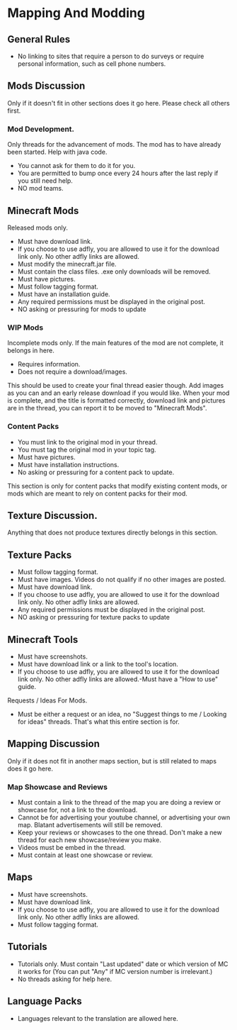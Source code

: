 # Mapping And Modding

## General Rules

* No linking to sites that require a person to do surveys or require personal information, such as cell phone numbers.

## Mods Discussion

Only if it doesn't fit in other sections does it go here. Please check all others first.

### Mod Development.

Only threads for the advancement of mods. The mod has to have already been started. Help with java code. 

* You cannot ask for them to do it for you.
* You are permitted to bump once every 24 hours after the last reply if you still need help.
* NO mod teams.

## Minecraft Mods

Released mods only. 

* Must have download link.
* If you choose to use adfly, you are allowed to use it for the download link only. No other adfly links are allowed.
* Must modify the minecraft.jar file.
* Must contain the class files. .exe only downloads will be removed.
* Must have pictures.
* Must follow tagging format.
* Must have an installation guide.
* Any required permissions must be displayed in the original post.
* NO asking or pressuring for mods to update

### WIP Mods

Incomplete mods only. If the main features of the mod are not complete, it belongs in here.

* Requires information.
* Does not require a download/images.

This should be used to create your final thread easier though. Add images as you can and an early release download if you would like.
When your mod is complete, and the title is formatted correctly, download link and pictures are in the thread, you can report it to be moved to "Minecraft Mods".


### Content Packs

* You must link to the original mod in your thread.
* You must tag the original mod in your topic tag.
* Must have pictures.
* Must have installation instructions.
* No asking or pressuring for a content pack to update.

This section is only for content packs that modify existing content mods, or mods which are meant to rely on content packs for their mod.


## Texture Discussion.
Anything that does not produce textures directly belongs in this section.


## Texture Packs

* Must follow tagging format.
* Must have images. Videos do not qualify if no other images are posted.
* Must have download link.
* If you choose to use adfly, you are allowed to use it for the download link only. No other adfly links are allowed.
* Any required permissions must be displayed in the original post.
* NO asking or pressuring for texture packs to update

## Minecraft Tools

* Must have screenshots.
* Must have download link or a link to the tool's location.
* If you choose to use adfly, you are allowed to use it for the download link only. No other adfly links are allowed.-Must have a "How to use" guide.

Requests / Ideas For Mods.

* Must be either a request or an idea, no "Suggest things to me / Looking for ideas" threads. That's what this entire section is for.

## Mapping Discussion

Only if it does not fit in another maps section, but is still related to maps does it go here.

### Map Showcase and Reviews

* Must contain a link to the thread of the map you are doing a review or showcase for, not a link to the download.
* Cannot be for advertising your youtube channel, or advertising your own map. Blatant advertisements will still be removed.
* Keep your reviews or showcases to the one thread. Don't make a new thread for each new showcase/review you make.
* Videos must be embed in the thread.
* Must contain at least one showcase or review.

## Maps

* Must have screenshots.
* Must have download link.
* If you choose to use adfly, you are allowed to use it for the download link only. No other adfly links are allowed.
* Must follow tagging format.

## Tutorials

* Tutorials only. Must contain "Last updated" date or which version of MC it works for (You can put "Any" if MC version number is irrelevant.)
* No threads asking for help here.

## Language Packs

* Languages relevant to the translation are allowed here.